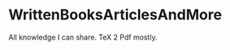 WrittenBooksArticlesAndMore
===========================

All knowledge I can share. TeX 2 Pdf mostly.
